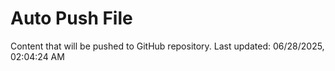 # Auto Push File

Content that will be pushed to GitHub repository.
Last updated: 06/28/2025, 02:04:24 AM